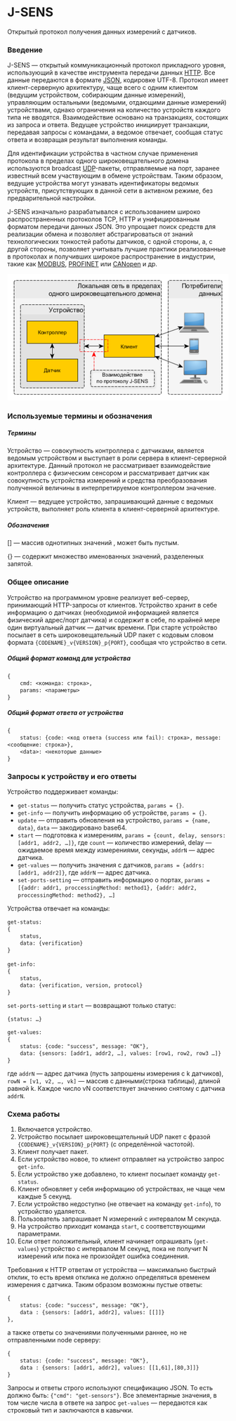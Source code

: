 # J-SENS
Открытый протокол получения данных измерений с датчиков.

### Введение 

J-SENS — открытый коммуникационный протокол прикладного уровня, использующий в качестве инструмента передачи данных [HTTP](https://ru.wikipedia.org/wiki/HTTP). Все данные передаются в формате [JSON](http://ru.wikipedia.org/wiki/JSON), кодировке UTF-8. Протокол имеет клиент-серверную архитектуру, чаще всего с одним клиентом (ведущим устройством, собирающим данные измерений), управляющим остальными (ведомыми, отдающими данные измерений) устройствами, однако ограничения на количество устройств каждого типа не вводятся. Взаимодействие основано на транзакциях, состоящих из запроса и ответа. Ведущее устройство инициирует транзакции, передавая запросы с командами, а ведомое отвечает, сообщая статус ответа и возвращая результат выполнения команды.

Для идентификации устройства в частном случае применения протокола в пределах одного широковещательного домена используются broadcast [UDP](https://ru.wikipedia.org/wiki/UDP)-пакеты, отправляемые на порт, заранее известный всем участвующим в обмене устройствам. Таким образом, ведущие устройства могут узнавать идентификаторы ведомых устройств, присутствующих в данной сети в активном режиме, без предварительной настройки.

J-SENS изначально разрабатывался с использованием широко распространенных протоколов TCP, HTTP и унифицированным форматом передачи данных JSON. Это упрощает поиск средств для реализации обмена и позволяет абстрагироваться от знаний технологических тонкостей работы датчиков, с одной стороны, а, с другой стороны, позволяет учитывать лучшие практики реализованные в протоколах и получивших широкое распространение в индустрии, такие как [MODBUS](https://ru.wikipedia.org/wiki/Modbus), [PROFINET](https://ru.wikipedia.org/wiki/PROFINET) или [CANopen](https://ru.wikipedia.org/wiki/CANopen) и др.

![Network scheme](https://github.com/bzikst/J-SENS/blob/master/network_scheme.png)

### Используемые термины и обозначения

##### Термины
Устройство — cовокупность контроллера с датчиками, является ведомым устройством и выступает в роли сервера в клиент-серверной архитектуре. Данный протокол не рассматривает взаимодействие контроллера с физическим сенсором и рассматривает датчик как совокупность устройства измерений и средства преобразования полученной величины в интерпретируемое контроллером значение.

Клиент — ведущее устройство, запрашивающий данные с ведомых устройств, выполняет роль клиента в клиент-серверной архитектуре.

##### Обозначения
[<a>] — массив однотипных значений <a>, может быть пустым.

{} — содержит множество именованных значений, разделенных запятой.

### Общее описание

Устройство на программном уровне реализует веб-сервер, принимающий HTTP-запросы от клиентов. Устройство хранит в себе информацию о датчиках (необходимой информацией является физический адрес/порт датчика) и содержит в себе, по крайней мере один виртуальный датчик — датчик времени. При старте устройство посылает в сеть широковещательный UDP пакет c кодовым словом формата `{CODENAME}_v{VERSION}_p{PORT}`, сообщая что устройство в сети. 

##### Общий формат команд для устройства
```
{
	cmd: <команда: строка>,
	params: <параметры>
}
```

##### Общий формат ответа от устройства

```
{
	status: {code: <код ответа (success или fail): строка>, message: <сообщение: строка>},
	<data>: <некоторые данные>	
}
```

### Запросы к устройству и его ответы

Устройство поддерживает команды:
- `get-status` — получить статус устройства, `params = {}`.
- `get-info` — получить информацию об устройстве, `params = {}`.
- `update` — отправить обновления на устройство, `params = {name, data}`, `data` — закодировано base64.
- `start` — подготовка к измерениям, `params = {count, delay, sensors: [addr1, addr2, …]}`, где `count` — количество измерений, delay — ожидаемое время между измерениями, секунды, `addrN` — адрес датчика.
- `get-values` — получить значения с датчиков, `params = {addrs: [addr1, addr2]}`, где `addrN` — адрес датчика.
- `set-ports-setting` — отправить информацию о портах, `params = [{addr: addr1, proccessingMethod: method1}, {addr: addr2, proccessingMethod: method2}, …]`

Устройства отвечает на команды:

```
get-status:
{
	status,
	data: {verification}
}

get-info:
{
	status,
	data: {verification, version, protocol}
}
```

`set-ports-setting` и `start` — возвращают только статус:
```
{status: …}
```

```
get-values: 
{
	status: {code: "success", message: "OK"},
	data: {sensors: [addr1, addr2, …], values: [row1, row2, row3 …]}
}
```

где `addrN` — адрес датчика (пусть запрошены измерения с k датчиков), 
`rowN = [v1, v2, …, vk]` — массив с данными(строка таблицы), длиной равной k. Каждое число vN соответствует значению снятому с датчика `addrN`.

### Схема работы

1. Включается устройство.
2. Устройство посылает широковещательный UDP пакет с фразой `{CODENAME}_v{VERSION}_p{PORT}` (с определённой частотой).
3. Клиент получает пакет.
4. Если устройство новое, то клиент отправляет на устройство запрос `get-info`.
5. Если устройство уже добавлено, то клиент посылает команду `get-status`.
6. Клиент обновляет у себя информацию об устройствах, не чаще чем каждые 5 секунд.
8. Если устройство недоступно (не отвечает на команду `get-info`), то устройство удаляется.
9. Пользователь запрашивает N измерений с интервалом M секунда.
10. На устройство приходит команда `start`, с соответствующими параметрами.
11. Если ответ положительный, клиент начинает опрашивать (`get-values`) устройство с интервалом M секунд, пока не получит N измерений или пока не произойдет ошибка соединения.

Требования к HTTP ответам от устройства — максимально быстрый отклик, то есть время отклика не должно определяться временем измерения с датчика. Таким образом возможны пустые ответы: 

```
{
	status: {code: "success", message: "OK"},
	data : {sensors: [addr1, addr2], values: [[]]}
},
```

а также ответы со значениями полученными раннее, но не отправленными node серверу:

```
{
	status: {code: "success", message: "OK"},
	data : {sensors: [addr1, addr2], values: [[1,61],[80,3]]}
}
```

Запросы и ответы строго используют спецификацию JSON. То есть должно быть: `{"cmd": "get-sensors"}`. Все элементарные значения, в том числе числа в ответе на запрос `get-values` — передаются как строковый тип и заключаются в кавычки.
